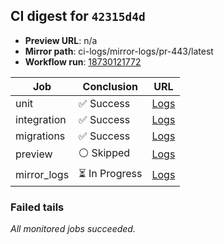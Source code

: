<!-- AWA-CI-DIGEST -->
## CI digest for `42315d4d`

- **Preview URL**: n/a
- **Mirror path**: ci-logs/mirror-logs/pr-443/latest
- **Workflow run**: [18730121772](https://github.com/AlexBomber12/AWA-App/actions/runs/18730121772)

| Job | Conclusion | URL |
| --- | ---------- | --- |
| unit | ✅ Success | [Logs](https://github.com/AlexBomber12/AWA-App/actions/runs/18730121772/job/53424811945) |
| integration | ✅ Success | [Logs](https://github.com/AlexBomber12/AWA-App/actions/runs/18730121772/job/53425702182) |
| migrations | ✅ Success | [Logs](https://github.com/AlexBomber12/AWA-App/actions/runs/18730121772/job/53425702221) |
| preview | ⚪ Skipped | [Logs](https://github.com/AlexBomber12/AWA-App/actions/runs/18730121772/job/53425825114) |
| mirror_logs | ⏳ In Progress | [Logs](https://github.com/AlexBomber12/AWA-App/actions/runs/18730121772/job/53425824953) |

### Failed tails

_All monitored jobs succeeded._
